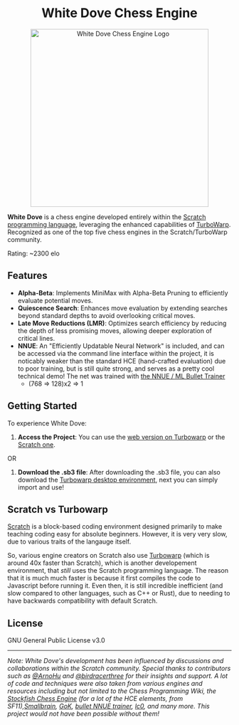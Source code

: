 <div align="center">
  <h1>White Dove Chess Engine</h1>
  <img src="thumbnail2.png" alt="White Dove Chess Engine Logo" width="400">
</div>


**White Dove** is a chess engine developed entirely within the [Scratch programming language](https://scratch.mit.edu), leveraging the enhanced capabilities of [TurboWarp](https://turbowarp.org). Recognized as one of the top five chess engines in the Scratch/TurboWarp community.

Rating: ~2300 elo

## Features

- **Alpha-Beta**: Implements MiniMax with Alpha-Beta Pruning to efficiently evaluate potential moves.
- **Quiescence Search**: Enhances move evaluation by extending searches beyond standard depths to avoid overlooking critical moves.
- **Late Move Reductions (LMR)**: Optimizes search efficiency by reducing the depth of less promising moves, allowing deeper exploration of critical lines.
- **NNUE**: An "Efficiently Updatable Neural Network" is included, and can be accessed via the command line interface within the project, it is noticably weaker than the standard HCE (hand-crafted evaluation) due to poor training, but is still quite strong, and serves as a pretty cool technical demo! The net was trained with [the NNUE / ML Bullet Trainer](https://github.com/jw1912/bullet)
  - (768 => 128)x2 => 1

## Getting Started

To experience White Dove:

1. **Access the Project**: You can use the [web version on Turbowarp](https://turbowarp.org/858052938/fullscreen?turbo) or the [Scratch one](https://scratch.mit.edu/projects/858052938/).

OR

1. **Download the .sb3 file**: After downloading the .sb3 file, you can also download the [Turbowarp desktop environment](https://desktop.turbowarp.org/), next you can simply import and use!


## Scratch vs Turbowarp

[Scratch](https://scratch.mit.edu) is a block-based coding environment designed primarily to make teaching coding easy for absolute beginners. However, it is very very slow, due to various traits of the langauge itself.

So, various engine creators on Scratch also use [Turbowarp](https://turbowarp.org/) (which is around 40x faster than Scratch), which is another developement environment, that *still* uses the Scratch programming language. The reason that it is much much faster is because it first compiles the code to Javascript before running it. Even then, it is still incredible inefficient (and slow compared to other languages, such as C++ or Rust), due to needing to have backwards compatibility with default Scratch.

## License

GNU General Public License v3.0

---

*Note: White Dove's development has been influenced by discussions and collaborations within the Scratch community. Special thanks to contributors such as [@ArnoHu](https://scratch.mit.edu/users/ArnoHu/) and [@birdracerthree](https://scratch.mit.edu/users/birdracerthree/) for their insights and support. A lot of code and techniques were also taken from various engines and resources including but not limited to the Chess Programming Wiki, the [Stockfish Chess Engine](https://github.com/official-stockfish/Stockfish) (for a lot of the HCE elements, from SF11),[Smallbrain](https://github.com/Disservin/Smallbrain), [GoK](https://scratch.mit.edu/projects/148769358/), [bullet NNUE trainer](https://github.com/jw1912/bullet), [lc0](https://github.com/LeelaChessZero/lc0), and many more. This project would not have been possible without them!*


